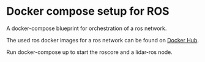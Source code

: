 # Docker compose setup for ROS

A docker-compose blueprint for orchestration of a ros network. 

The used ros docker images for a ros network can be found on [Docker Hub](https://hub.docker.com/_/ros/).

Run docker-compose up to start the roscore and a lidar-ros node.




